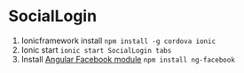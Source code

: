 # SocialLogin

1. Ionicframework install `npm install -g cordova ionic`
2. Ionic start `ionic start SocialLogin tabs`
3. Install [Angular Facebook module](https://github.com/GoDisco/ngFacebook) `npm install ng-facebook`
